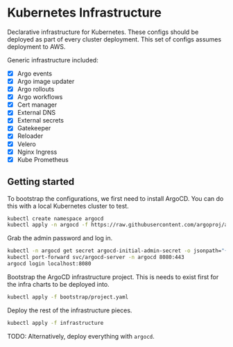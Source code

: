 # Kubernetes Infrastructure

Declarative infrastructure for Kubernetes. These configs should be deployed as
part of every cluster deployment. This set of configs assumes deployment to AWS.

Generic infrastructure included:

- [x] Argo events
- [x] Argo image updater
- [x] Argo rollouts
- [x] Argo workflows
- [x] Cert manager
- [x] External DNS
- [x] External secrets
- [x] Gatekeeper
- [x] Reloader
- [x] Velero
- [x] Nginx Ingress
- [x] Kube Prometheus

## Getting started

To bootstrap the configurations, we first need to install ArgoCD. You can do
this with a local Kubernetes cluster to test.

```bash
kubectl create namespace argocd
kubectl apply -n argocd -f https://raw.githubusercontent.com/argoproj/argo-cd/stable/manifests/install.yaml
```

Grab the admin password and log in.

```bash
kubectl -n argocd get secret argocd-initial-admin-secret -o jsonpath="{.data.password}" | base64 -d; echo
kubectl port-forward svc/argocd-server -n argocd 8080:443
argocd login localhost:8080
```

Bootstrap the ArgoCD infrastructure project. This is needs to exist first for
the infra charts to be deployed into.

```bash
kubectl apply -f bootstrap/project.yaml
```

Deploy the rest of the infrastructure pieces.

```bash
kubectl apply -f infrastructure
```

TODO: Alternatively, deploy everything with `argocd`.

